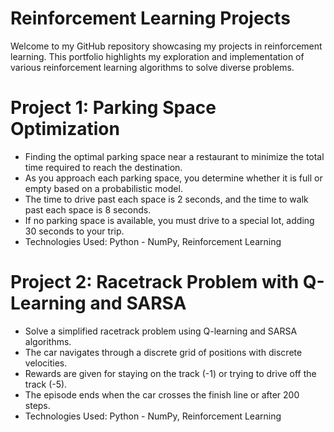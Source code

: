 # Reinforcement Learning Projects

Welcome to my GitHub repository showcasing my projects in reinforcement learning. This portfolio highlights my exploration and implementation of various reinforcement learning algorithms to solve diverse problems.

# Project 1: Parking Space Optimization

- Finding the optimal parking space near a restaurant to minimize the total time required to reach the destination.
- As you approach each parking space, you determine whether it is full or empty based on a probabilistic model.
- The time to drive past each space is 2 seconds, and the time to walk past each space is 8 seconds.
- If no parking space is available, you must drive to a special lot, adding 30 seconds to your trip.
- Technologies Used: Python - NumPy, Reinforcement Learning

# Project 2: Racetrack Problem with Q-Learning and SARSA

- Solve a simplified racetrack problem using Q-learning and SARSA algorithms.
- The car navigates through a discrete grid of positions with discrete velocities.
- Rewards are given for staying on the track (-1) or trying to drive off the track (-5).
- The episode ends when the car crosses the finish line or after 200 steps.
- Technologies Used: Python - NumPy, Reinforcement Learning


